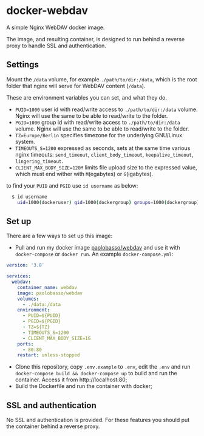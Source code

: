 # docker-webdav

A simple Nginx WebDAV docker image.

The image, and resulting container, is designed to run behind a reverse proxy to handle SSL and authentication.

## Settings
Mount the `/data` volume, for example `./path/to/dir:/data`, which is the root folder that nginx will serve for WebDAV content (`/data`).

These are environment variables you can set, and what they do.

- `PUID=1000` user id with read/write access to `./path/to/dir:/data` volume. Nginx will use the same to be able to read/write to the folder.
- `PGID=1000` group id with read/write access to `./path/to/dir:/data` volume. Nginx will use the same to be able to read/write to the folder.
- `TZ=Europe/Berlin` specifies timezone for the underlying GNU/Linux system.
- `TIMEOUTS_S=1200` expressed as seconds, sets at the same time various nginx timeouts: `send_timeout`, `client_body_timeout`, `keepalive_timeout`, `lingering_timeout`.
- `CLIENT_MAX_BODY_SIZE=120M` limits file upload size to the expressed value, which must end wither with `M`(egabytes) or `G`(igabytes).

to find your `PUID` and `PGID` use `id username` as below:

```bash
  $ id username
    uid=1000(dockeruser) gid=1000(dockergroup) groups=1000(dockergroup)
```

## Set up
There are a few ways to set up this image:

- Pull and run my docker image [paolobasso/webdav](https://hub.docker.com/r/paolobasso/webdav) and use it with `docker-compose` or `docker run`. An example `docker-compose.yml`:
```yaml
version: '3.8'

services:
  webdav:
    container_name: webdav
    image: paolobasso/webdav
    volumes:
      - ./data:/data
    environment:
      - PUID=${PUID}
      - PGID=${PGID}
      - TZ=${TZ}
      - TIMEOUTS_S=1200
      - CLIENT_MAX_BODY_SIZE=1G
    ports:
      - 80:80
    restart: unless-stopped
```
- Clone this repository, copy `.env.example` to `.env`, edit the `.env` and run `docker-compose build && docker-compose up` to build and run the container. Access it from http://localhost:80;
- Build the Dockerfile and run the container with docker;

## SSL and authentication
No SSL and authentication is provided. For these features you should put the container behind a reverse proxy. 
